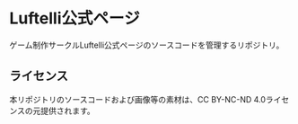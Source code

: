 # Luftelli公式ページ

ゲーム制作サークルLuftelli公式ページのソースコードを管理するリポジトリ。

## ライセンス

本リポジトリのソースコードおよび画像等の素材は、CC BY-NC-ND 4.0ライセンスの元提供されます。
